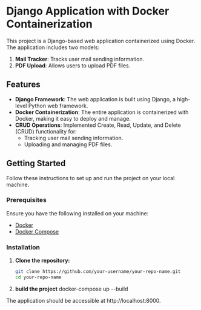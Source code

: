 # Django Application with Docker Containerization

This project is a Django-based web application containerized using Docker. The application includes two models:
1. **Mail Tracker**: Tracks user mail sending information.
2. **PDF Upload**: Allows users to upload PDF files.

## Features

- **Django Framework**: The web application is built using Django, a high-level Python web framework.
- **Docker Containerization**: The entire application is containerized with Docker, making it easy to deploy and manage.
- **CRUD Operations**: Implemented Create, Read, Update, and Delete (CRUD) functionality for:
  - Tracking user mail sending information.
  - Uploading and managing PDF files.

## Getting Started

Follow these instructions to set up and run the project on your local machine.

### Prerequisites

Ensure you have the following installed on your machine:

- [Docker](https://www.docker.com/get-started)
- [Docker Compose](https://docs.docker.com/compose/install/)

### Installation

1. **Clone the repository:**

   ```bash
   git clone https://github.com/your-username/your-repo-name.git
   cd your-repo-name
   
2. **build the project**
    docker-compose up --build
   
The application should be accessible at http://localhost:8000.

